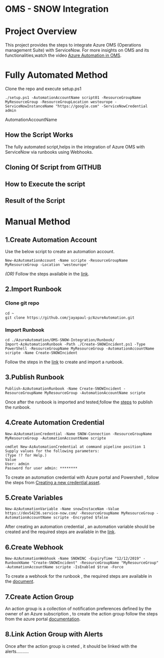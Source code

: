 # **OMS - SNOW Integration**

# Project Overview
  This project provides the steps to integrate Azure OMS (Operations management Suite) with ServiceNow. For more insights on OMS and its   functionalities,watch the video [Azure Automation in OMS](https://azure.microsoft.com/en-in/resources/videos/automate-everywhere-with-the-new-azure-automation-in-oms-with-special-guest-jeffrey-snover/).

# **Fully Automated Method**
Clone the repo and execute setup.ps1

```
./setup.ps1 -AutomationAccountName script01 -ResourceGroupName MyResourceGroup -ResourceGroupLocation westeurope -ServiceNowInstanceName "https://google.com" -ServiceNowCredential admin
```

AutomationAccountName

## How the Script Works
   The fully automated script,helps in the integration of Azure OMS with ServiceNow via runbooks using Webhooks.
   
## Cloning Of Script from GITHUB


## How to Execute the script


## Result of the Script

# **Manual Method**

   ## 1.Create Automation Account
   Use the below script to create an automation account.
   ```
   New-AzAutomationAccount -Name scripte -ResourceGroupName MyResourceGroup -Location 'westeurope'
   ```
   *(OR)*
   Follow the steps available in the [link](https://docs.microsoft.com/en-us/azure/automation/automation-quickstart-create-account).

   ## 2.Import Runbook
   
   ### Clone git repo

```
cd ~
git clone https://github.com/jayapaul-p/AzureAutomation.git
```
### Import Runbook
```
cd ./AzureAutomation/OMS-SNOW-Integration/Runbook/
Import-AzAutomationRunbook -Path ./Create-SNOWIncident.ps1 -Type PowerShell -ResourceGroupName MyResourceGroup -AutomationAccountName scripte -Name Create-SNOWIncident

```


   
   Follow the steps in the [link](https://docs.microsoft.com/en-us/azure/automation/automation-quickstart-create-runbook) to create and    import a runbook. 

   ## 3.Publish Runbook
   
   ```
   Publish-AzAutomationRunbook -Name Create-SNOWIncident -ResourceGroupName MyResourceGroup -AutomationAccountName scripte
   ```
   Once after the runbook is imported and tested,follow the [steps](https://docs.microsoft.com/en-us/azure/automation/automation-quickstart-create-runbook#test-the-runbook) to publish the runbook.
 
  ## 4.Create Automation Credential
  
  ```
  New-AzAutomationCredential -Name SNOW-Connection -ResourceGroupName MyResourceGroup -AutomationAccountName scripte

cmdlet New-AzAutomationCredential at command pipeline position 1
Supply values for the following parameters:
(Type !? for Help.)
Value
User: admin
Password for user admin: ********
```
  
  To create an automation credential with Azure portal and Powershell , follow the steps from [Creating a new credential asset](https://docs.microsoft.com/en-us/azure/automation/automation-credentials#creating-a-new-credential-asset).

  ## 5.Create Variables
  
  ```
  New-AzAutomationVariable -Name snowInstaceNam -Value https://dev54236.service-now.com/ -ResourceGroupName MyResourceGroup -AutomationAccountName scripte -Encrypted $false
  ```
  
  After creating an automation credential , an automation variable should be created and the required steps are available in the [link](https://docs.microsoft.com/en-us/azure/automation/automation-variables#creating-a-new-automation-variable).

  ## 6.Create Webhook
  
  ```
  New-AzAutomationWebhook -Name SNOWINC -ExpiryTime "12/12/2019" -RunbookName "Create-SNOWIncident" -ResourceGroupName "MyResourceGroup" -AutomationAccountName scripte -IsEnabled $true -Force
  ```
  
  To create a webhook for the runbook , the required steps are available in the [document](https://docs.microsoft.com/en-us/azure/automation/automation-webhooks#creating-a-webhook).
  
  ## 7.Create Action Group
  An action group is a collection of notification preferences defined by the owner of an Azure subscription , to create the action group follow the steps from the azure portal [documentation](https://docs.microsoft.com/en-us/azure/azure-monitor/platform/action-groups#create-an-action-group-by-using-the-azure-portal).
  
  ## 8.Link Action Group with Alerts
  Once after the  action group is creted , it should be linked with the alerts.......... 
